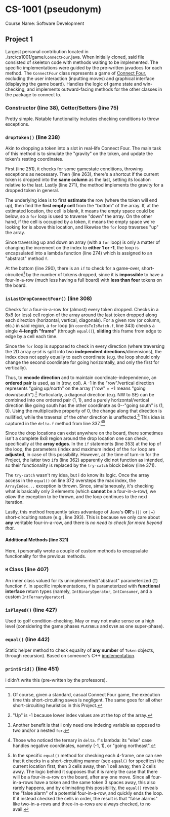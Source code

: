 # CS-1001 (pseudonym)
Course Name: Software Development

## Project 1
Largest personal contribution located in ./src/cs1001/game/<code>ConnectFour</code>.java. When initially cloned, said file consisted of skeleton code with methods waiting to be implemented. The specific implementations were guided by the pre-written javadocs for each method.
The `ConnectFour` class represents a game of [Connect Four](https://en.wikipedia.org/w/index.php?title=Connect_Four&oldid=1106025914), excluding the user interaction (inputting moves) and graphical interface (displaying the game board). Handles the logic of game state and win-checking, and implements outward-facing methods for the other classes in the package to connect to.

### Constructor (line 38), Getter/Setters (line 75)
Pretty simple. Notable functionality includes checking conditions to throw exceptions.

### `dropToken()` (line 238)
Akin to dropping a token into a slot in real-life Connect Four. The main task of this method is to simulate the "gravity" on the token, and update the token's resting coordinates.

First (line 251), it checks for some gamestate conditions, throwing exceptions as necessary. Then (line 263), there's a shortcut if the current token is dropped into the **same column** as the last, setting its location relative to the last. Lastly (line 271), the method implements the gravity for a dropped token in general.

The underlying idea is to first **estimate** the row (where the token will end up), then find the **first empty cell** from the "bottom" of the array. If, at the estimated location, the cell is blank, it means the empty space could be below, so a `for` loop is used to traverse "down" the array. On the other hand, if the cell is occupied by a token, it means the empty space we're looking for is above this location, and likewise the `for` loop traverses "up" the array.

Since traversing up and down an array (with a `for` loop) is only a matter of changing the increment on the index to **either 1 or -1**, the loop is encapsulated into a lambda function (line 274) which is assigned to an "abstract" method `f`.

At the bottom (line 290), there is an `if` to check for a game-over, short-circuited[^shortCircuiting] by the number of tokens dropped, since it is **impossible** to have a four-in-a-row (much less having a full board) with **less than four** tokens on the board.

### `isLastDropConnectFour()` (line 308)
Checks for a four-in-a-row for (almost) every token dropped. Checks in a 8x8 (or less) cell region of the array around the last token dropped along each direction (horizontal, vertical, diagonals). For a given row (or column, etc.) in said region, a `for` loop (in `coordsToIsMatch.f`, line 343) checks a single **4-length "frame"** (through `equal()`), **sliding** this frame from edge to edge by a cell each time.

Since the `for` loop is supposed to check in every direction (where traversing the 2D array `grid` is split into two **independent directions**/dimensions), the index does not apply equally to each coordinate (e.g. the loop should only change the second coordinate for going horizontally, and only the first for vertically).

Thus, to **encode direction** and to maintain coordinate-independence, an **ordered pair** is used, as in (row, col). A -1 in the "row"/vertical direction represents "going up/north" on the array ("row" = +1 means "going down/south").[^negative] Particularly, a diagonal direction (e.g. NW to SE) can be combined into one ordered pair (1, 1), and a purely horizontal/vertical direction like going south has the other coordinate as 0--"going south" is (1, 0). Using the multiplicative property of 0, the change along that direction is nullified, while the traversal of the _other_ direction is unaffected.[^side-benefit] This idea is captured in the `delta.f` method from line 337.[^ternary][^cellOrder]

Since the drop locations can exist anywhere on the board, there sometimes isn't a complete 8x8 region around the drop location one can check, specifically at the **array edges**. In the `if` statements (line 353) at the top of the loop, the parameters (index and maximum index) of the `for` loop are **adjusted**, in case of this possibility. However, at the time of turn-in for the Project, the latter two `if`s (line 362) apparently did not function as intended, so their functionality is replaced by the `try-catch` block below (line 371).

The `try-catch` wasn't my idea, but i do know its logic. Once the array access in the `equal()` on line 372 oversteps the max index, the `ArrayIndex...` exception is thrown. Since, simultaneously, it's checking what is basically only 3 elements (which **cannot** be a four-in-a-row), we _allow_ the exception to be thrown, and the loop continues to the next iteration.

Lastly, this method frequently takes advantage of Java's **OR**'s (`||` or `|=`) short-circuiting nature (e.g., line 393). This is because we only care about **any** veritable four-in-a-row, and there is _no need to check for more beyond that_.

#### Additional Methods (line 321)
Here, i personally wrote a couple of custom methods to encapsulate functionality for the previous methods.

### `H` Class (line 407)
An inner class valued for its unimplemented/"abstract" parameterized (`I`) function `f`. In specific implementations, `f` is parameterized with **functional interface** return types (namely, `IntBinaryOperator`, `IntConsumer`, and a custom `IntTernaryOperator`).

### `isPlayed()` (line 427)
Used to golf condition-checking. May or may not make sense on a high level (considering the game phases `PLAYABLE` and `OVER` as one super-phase).

### `equal()` (line 442)
Static helper method to check equality of **any number** of `Token` objects, through recursion). Based on someone's C++ [implementation](https://stackoverflow.com/a/8198279).

### `printGrid()` (line 451)
i didn't write this (pre-written by the professors).

[^shortCircuiting]: Of course, given a standard, casual Connect Four game, the execution time this short-circuiting saves is negligent. The same goes for all other short-circuiting heuristics in this Project.
[^negative]: "Up" is -1 because lower index values are at the top of the array.
[^side-benefit]: Another benefit is that i only need one indexing variable as opposed to two and/or a nested `for`.
[^ternary]: Those who noticed the ternary in `delta.f`'s lambda: its "else" case handles negative coordinates, namely (-1, 1), or "going northeast".
[^cellOrder]: In the specific `equal()` method for checking each 4-frame, one can see that it checks in a short-circuiting manner (see `equal()` for specifics) the current location first, then 3 cells away, then 1 cell away, then 2 cells away. The logic behind it supposes that it is rarely the case that there will be a four-in-a-row on the board, after any one move. Since all four-in-a-rows have a token and the same token 3 spaces away, this also rarely happens, and by eliminating this possibility, the `equal()` reveals the "false alarm" of a potential four-in-a-row, and quickly ends the loop. If it instead checked the cells in order, the result is that "false alarms" like two-in-a-rows and three-in-a-rows are always checked, to no avail.
